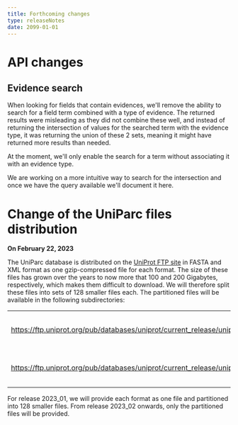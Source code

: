 ```yaml
---
title: Forthcoming changes
type: releaseNotes
date: 2099-01-01
---
```


# API changes

## Evidence search

When looking for fields that contain evidences, we'll remove the ability to search for a field term combined with a type of evidence.
The returned results were misleading as they did not combine these well, and instead of returning the intersection of values for the searched term with the evidence type, it was returning the union of these 2 sets, meaning it might have returned more results than needed.

At the moment, we'll only enable the search for a term without associating it with an evidence type.

We are working on a more intuitive way to search for the intersection and once we have the query available we'll document it here.

# Change of the UniParc files distribution

**On February 22, 2023**

The UniParc database is distributed on the [UniProt FTP site](https://ftp.uniprot.org/pub/databases/uniprot/current_release/uniparc/) in FASTA and XML format as one gzip-compressed file for each format. The size of these files has grown over the years to now more that 100 and 200 Gigabytes, respectively, which makes them difficult to download. We will therefore split these files into sets of 128 smaller files each. The partitioned files will be available in the following subdirectories:

|                                                                                    |                                      |
| ---------------------------------------------------------------------------------- | ------------------------------------ |
| https://ftp.uniprot.org/pub/databases/uniprot/current_release/uniparc/xml/all      | all sequences in XML format          |
| https://ftp.uniprot.org/pub/databases/uniprot/current_release/uniparc/fasta/active | all active sequences in FASTA format |

For release 2023_01, we will provide each format as one file and partitioned into 128 smaller files. From release 2023_02 onwards, only the partitioned files will be provided.
